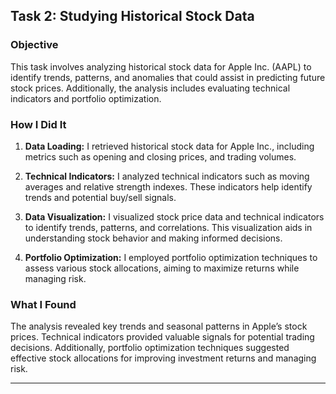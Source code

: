 ## Task 2: Studying Historical Stock Data

### Objective

This task involves analyzing historical stock data for Apple Inc. (AAPL) to identify trends, patterns, and anomalies that could assist in predicting future stock prices. Additionally, the analysis includes evaluating technical indicators and portfolio optimization.

### How I Did It

1. **Data Loading:**
   I retrieved historical stock data for Apple Inc., including metrics such as opening and closing prices, and trading volumes.

2. **Technical Indicators:**
   I analyzed technical indicators such as moving averages and relative strength indexes. These indicators help identify trends and potential buy/sell signals.

3. **Data Visualization:**
   I visualized stock price data and technical indicators to identify trends, patterns, and correlations. This visualization aids in understanding stock behavior and making informed decisions.

4. **Portfolio Optimization:**
   I employed portfolio optimization techniques to assess various stock allocations, aiming to maximize returns while managing risk.

### What I Found

The analysis revealed key trends and seasonal patterns in Apple’s stock prices. Technical indicators provided valuable signals for potential trading decisions. Additionally, portfolio optimization techniques suggested effective stock allocations for improving investment returns and managing risk.

---
